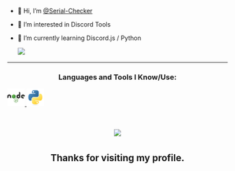 - 👋 Hi, I’m [@Serial-Checker](https://github.com/Serial-Checker)
- 👀 I’m interested in Discord Tools
- 🌱 I’m currently learning Discord.js / Python
  
     ![](https://komarev.com/ghpvc/?username=jai707&color=blueviolet)
 
 
 
---


<h3 align="center">Languages and Tools I Know/Use:</h3>
<p
src="https://raw.githubusercontent.com/devicons/devicon/master/icons/javascript/javascript-original.svg" alt="javascript" width="40" height="40"/> </a> <a href="https://www.linux.org/" target="_blank" rel="noreferrer"> <img src="https://raw.githubusercontent.com/devicons/devicon/master/icons/nodejs/nodejs-original-wordmark.svg" alt="nodejs" width="40" height="40"/> </a> <a href="https://www.python.org" target="_blank" rel="noreferrer"> <img src="https://raw.githubusercontent.com/devicons/devicon/master/icons/python/python-original.svg" alt="python" width="40" height="40"/> </a> </p>





<h1 align="center"> <img src="https://capsule-render.vercel.app/api?type=waving&color=gradient&height=65&section=footer"/> </h1>
  
  
  
<h2 align="center"> Thanks for visiting my profile. </h2>
<p align="center">
</p>
